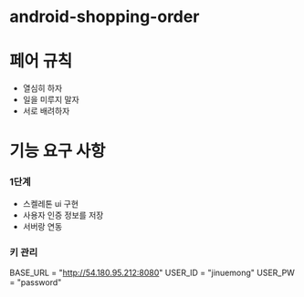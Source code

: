 # android-shopping-order

# 페어 규칙

- 열심히 하자 
- 일을 미루지 말자 
- 서로 배려하자 

# 기능 요구 사항

### 1단계

- 스켈레톤 ui 구현
- 사용자 인증 정보를 저장
- 서버랑 연동


### 키 관리
BASE_URL = "http://54.180.95.212:8080"
USER_ID = "jinuemong"
USER_PW = "password"

